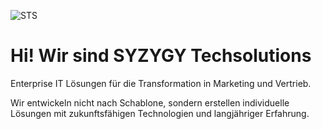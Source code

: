  ![STS](https://github.com/SYZYGY-Techsolutions/.github-private/blob/main/syzygy_techsolutions_logo.png?raw=true)
 
# 
  
# Hi! Wir sind SYZYGY Techsolutions

Enterprise IT Lösungen für die Transformation in Marketing und Vertrieb.

Wir entwickeln nicht nach Schablone, sondern erstellen individuelle Lösungen mit zukunftsfähigen Technologien und langjähriger Erfahrung.
